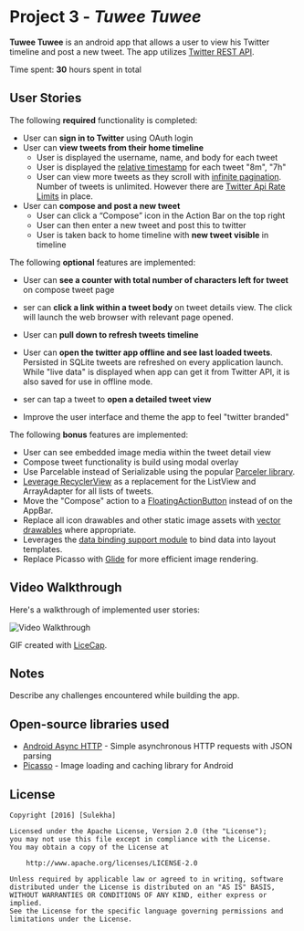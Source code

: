 # Project 3 - *Tuwee Tuwee*

**Tuwee Tuwee** is an android app that allows a user to view his Twitter timeline and post a new tweet. The app utilizes [Twitter REST API](https://dev.twitter.com/rest/public).

Time spent: **30** hours spent in total

## User Stories

The following **required** functionality is completed:

* User can **sign in to Twitter** using OAuth login
* User can **view tweets from their home timeline**
  * User is displayed the username, name, and body for each tweet
  * User is displayed the [relative timestamp](https://gist.github.com/nesquena/f786232f5ef72f6e10a7) for each tweet "8m", "7h"
  * User can view more tweets as they scroll with [infinite pagination](http://guides.codepath.com/android/Endless-Scrolling-with-AdapterViews-and-RecyclerView). Number of tweets is unlimited.
    However there are [Twitter Api Rate Limits](https://dev.twitter.com/rest/public/rate-limiting) in place.
* User can **compose and post a new tweet**
  * User can click a “Compose” icon in the Action Bar on the top right
  * User can then enter a new tweet and post this to twitter
  * User is taken back to home timeline with **new tweet visible** in timeline

The following **optional** features are implemented:

* User can **see a counter with total number of characters left for tweet** on compose tweet page
* ser can **click a link within a tweet body** on tweet details view. The click will launch the web browser with relevant page opened.
* User can **pull down to refresh tweets timeline**
* User can **open the twitter app offline and see last loaded tweets**. Persisted in SQLite tweets are refreshed on every application launch. While "live data" is displayed when app can get it from Twitter API, it is also saved for use in offline mode.
* ser can tap a tweet to **open a detailed tweet view**

* Improve the user interface and theme the app to feel "twitter branded"

The following **bonus** features are implemented:

* User can see embedded image media within the tweet detail view
* Compose tweet functionality is build using modal overlay
* Use Parcelable instead of Serializable using the popular [Parceler library](http://guides.codepath.com/android/Using-Parceler).
* [Leverage RecyclerView](http://guides.codepath.com/android/Using-the-RecyclerView) as a replacement for the ListView and ArrayAdapter for all lists of tweets.
* Move the "Compose" action to a [FloatingActionButton](https://github.com/codepath/android_guides/wiki/Floating-Action-Buttons) instead of on the AppBar.
* Replace all icon drawables and other static image assets with [vector drawables](http://guides.codepath.com/android/Drawables#vector-drawables) where appropriate.
* Leverages the [data binding support module](http://guides.codepath.com/android/Applying-Data-Binding-for-Views) to bind data into layout templates.
* Replace Picasso with [Glide](http://inthecheesefactory.com/blog/get-to-know-glide-recommended-by-google/en) for more efficient image rendering.


## Video Walkthrough

Here's a walkthrough of implemented user stories:

<img src='https://github.com/YSulekha/TwitterClient/blob/master/TwitterClient.gif' title='Video Walkthrough' width='' alt='Video Walkthrough' />

GIF created with [LiceCap](http://www.cockos.com/licecap/).

## Notes

Describe any challenges encountered while building the app.

## Open-source libraries used

- [Android Async HTTP](https://github.com/loopj/android-async-http) - Simple asynchronous HTTP requests with JSON parsing
- [Picasso](http://square.github.io/picasso/) - Image loading and caching library for Android

## License

    Copyright [2016] [Sulekha]

    Licensed under the Apache License, Version 2.0 (the "License");
    you may not use this file except in compliance with the License.
    You may obtain a copy of the License at

        http://www.apache.org/licenses/LICENSE-2.0

    Unless required by applicable law or agreed to in writing, software
    distributed under the License is distributed on an "AS IS" BASIS,
    WITHOUT WARRANTIES OR CONDITIONS OF ANY KIND, either express or implied.
    See the License for the specific language governing permissions and
    limitations under the License.